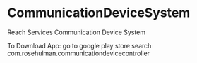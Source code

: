 # CommunicationDeviceSystem
Reach Services Communication Device System

To Download App: 
go to google play store
search com.rosehulman.communicationdevicecontroller
